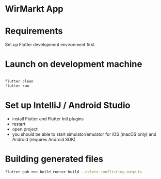 # WirMarkt App

# Requirements

Set up Flutter development environment first.

# Launch on development machine

```bash

flutter clean
flutter run

```

# Set up IntelliJ / Android Studio

* install Flutter and Flutter Intl plugins
* restart
* open project
* you should be able to start simulator/emulator for iOS (macOS only) and Android (requires Android SDK)

# Building generated files 

```bash
flutter pub run build_runner build --delete-conflicting-outputs
```